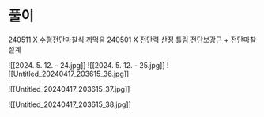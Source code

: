 # 풀이
240511 X 수평전단마찰식 까먹음
240501 X 전단력 산정 틀림 전단보강근  + 전단마찰설계

![[2024. 5. 12. - 24.jpg]]
![[2024. 5. 12. - 25.jpg]]
![[Untitled_20240417_203615_36.jpg]]

![[Untitled_20240417_203615_37.jpg]]


![[Untitled_20240417_203615_38.jpg]]